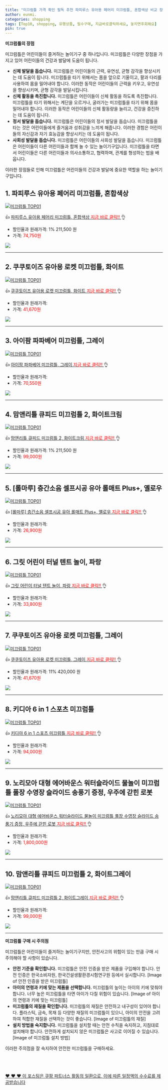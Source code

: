 ```yaml
---
title: "미끄럼틀 가격 확인 필독 추천 파피루스 유아용 페어리 미끄럼틀, 혼합색상 비교 장점 구매가이드"
author: eunmi.
categories: shopping
tags: [Top10, shopping, 유행상품, 필수구매, 지금바로클릭하세요, 놓치면후회해요]
pin: true
---
```

**미끄럼틀의 장점**

미끄럼틀은 어린이들이 즐겨하는 놀이기구 중 하나입니다. 미끄럼틀은 다양한 장점을 가지고 있어 어린이들의 건강과 발달에 도움이 됩니다.

* **신체 발달을 돕습니다.** 미끄럼틀은 어린이들의 근력, 유연성, 균형 감각을 향상시키는 데 도움이 됩니다. 미끄럼틀을 타기 위해서는 몸을 앞으로 기울이고, 팔과 다리를 사용하여 몸을 밀어내야 합니다. 이러한 동작은 어린이들의 근력을 키우고, 유연성을 향상시키며, 균형 감각을 발달시킵니다.
* **신체 활동을 촉진합니다.** 미끄럼틀은 어린이들이 신체 활동을 하도록 촉진합니다. 미끄럼틀을 타기 위해서는 계단을 오르거나, 굴러가는 미끄럼틀을 타기 위해 몸을 밀어내야 합니다. 이러한 동작은 어린이들의 신체 활동량을 늘리고, 건강을 증진하는 데 도움이 됩니다.
* **정서 발달을 돕습니다.** 미끄럼틀은 어린이들의 정서 발달을 돕습니다. 미끄럼틀을 타는 것은 어린이들에게 즐거움과 성취감을 느끼게 해줍니다. 이러한 경험은 어린이들의 자신감과 자기 효능감을 향상시키는 데 도움이 됩니다.
* **사회성 발달을 돕습니다.** 미끄럼틀은 어린이들의 사회성 발달을 돕습니다. 미끄럼틀은 어린이들이 다른 어린이들과 함께 놀 수 있는 놀이기구입니다. 미끄럼틀을 타면서 어린이들은 다른 어린이들과 의사소통하고, 협력하며, 관계를 형성하는 법을 배웁니다.

이러한 장점들로 인해 미끄럼틀은 어린이들의 건강과 발달에 중요한 역할을 하는 놀이기구입니다.

   

## 1. 파피루스 유아용 페어리 미끄럼틀, 혼합색상

[![미끄럼틀 TOP01](https://thumbnail9.coupangcdn.com/thumbnails/remote/230x230ex/image/vendor_inventory/85e2/bccac8fc120efd9060e0cc707f18f0388ef2e467955305d0885bd4df044b.jpg)](https://link.coupang.com/re/AFFSDP?lptag=AF3617701&subid=GithubCoopas&pageKey=5542467736&traceid=V0-153&itemId=8733293781&vendorItemId=80688838980)


👍 [파피루스 유아용 페어리 미끄럼틀, 혼합색상 <font color=red> 지금 바로 클릭!! </font> ](https://link.coupang.com/re/AFFSDP?lptag=AF3617701&subid=GithubCoopas&pageKey=5542467736&traceid=V0-153&itemId=8733293781&vendorItemId=80688838980) 👌 


- 할인율과 원래가격: 1%  211,500   원
- 가격: <span style='color:red'>74,750원</span>

[![](/discount_price.png)](https://link.coupang.com/re/AFFSDP?lptag=AF3617701&subid=GithubCoopas&pageKey=5542467736&traceid=V0-153&itemId=8733293781&vendorItemId=80688838980)

---


   

## 2. 쿠쿠토이즈 유아용 로켓 미끄럼틀, 화이트

[![미끄럼틀 TOP01](https://thumbnail10.coupangcdn.com/thumbnails/remote/230x230ex/image/retail/images/2019/11/06/11/2/5ba0d216-d6da-4c0d-8b26-9ef0b11f1676.jpg)](https://link.coupang.com/re/AFFSDP?lptag=AF3617701&subid=GithubCoopas&pageKey=331600787&traceid=V0-153&itemId=1059548908&vendorItemId=5536045979)


👍 [쿠쿠토이즈 유아용 로켓 미끄럼틀, 화이트 <font color=red> 지금 바로 클릭!! </font> ](https://link.coupang.com/re/AFFSDP?lptag=AF3617701&subid=GithubCoopas&pageKey=331600787&traceid=V0-153&itemId=1059548908&vendorItemId=5536045979) 👌 


- 할인율과 원래가격: 
- 가격: <span style='color:red'>41,670원</span>

[![](/discount_price.png)](https://link.coupang.com/re/AFFSDP?lptag=AF3617701&subid=GithubCoopas&pageKey=331600787&traceid=V0-153&itemId=1059548908&vendorItemId=5536045979)

---


   

## 3. 아이팜 파파베어 미끄럼틀, 그레이

[![미끄럼틀 TOP01](https://thumbnail6.coupangcdn.com/thumbnails/remote/230x230ex/image/retail/images/2021/05/10/15/3/6ef08514-f18b-4625-afbd-eae32340d130.jpg)](https://link.coupang.com/re/AFFSDP?lptag=AF3617701&subid=GithubCoopas&pageKey=5486392019&traceid=V0-153&itemId=8480670175&vendorItemId=75768204537)


👍 [아이팜 파파베어 미끄럼틀, 그레이 <font color=red> 지금 바로 클릭!! </font> ](https://link.coupang.com/re/AFFSDP?lptag=AF3617701&subid=GithubCoopas&pageKey=5486392019&traceid=V0-153&itemId=8480670175&vendorItemId=75768204537) 👌 


- 할인율과 원래가격: 
- 가격: <span style='color:red'>70,550원</span>

[![](/discount_price.png)](https://link.coupang.com/re/AFFSDP?lptag=AF3617701&subid=GithubCoopas&pageKey=5486392019&traceid=V0-153&itemId=8480670175&vendorItemId=75768204537)

---


   

## 4. 맘앤리틀 큐피드 미끄럼틀 2, 화이트크림

[![미끄럼틀 TOP01](https://thumbnail9.coupangcdn.com/thumbnails/remote/230x230ex/image/retail/images/2022/10/11/12/8/a34fc10f-bb2c-4316-971f-f155ad5aeb41.jpg)](https://link.coupang.com/re/AFFSDP?lptag=AF3617701&subid=GithubCoopas&pageKey=6835440596&traceid=V0-153&itemId=16238723247&vendorItemId=83432136715)


👍 [맘앤리틀 큐피드 미끄럼틀 2, 화이트크림 <font color=red> 지금 바로 클릭!! </font> ](https://link.coupang.com/re/AFFSDP?lptag=AF3617701&subid=GithubCoopas&pageKey=6835440596&traceid=V0-153&itemId=16238723247&vendorItemId=83432136715) 👌 


- 할인율과 원래가격: 1%  211,500   원
- 가격: <span style='color:red'>99,000원</span>

[![](/discount_price.png)](https://link.coupang.com/re/AFFSDP?lptag=AF3617701&subid=GithubCoopas&pageKey=6835440596&traceid=V0-153&itemId=16238723247&vendorItemId=83432136715)

---


   

## 5. [롤마루] 층간소음 셀프시공 유아 롤매트 Plus+, 옐로우

[![미끄럼틀 TOP01](https://thumbnail8.coupangcdn.com/thumbnails/remote/230x230ex/image/vendor_inventory/57bb/06878bb7b5ef33a7a81052ff47648fbb2ec59af44a631762045d0bdf8751.jpg)](https://link.coupang.com/re/AFFSDP?lptag=AF3617701&subid=GithubCoopas&pageKey=7311044096&traceid=V0-153&itemId=18729737342&vendorItemId=84103659337)


👍 [[롤마루] 층간소음 셀프시공 유아 롤매트 Plus+, 옐로우 <font color=red> 지금 바로 클릭!! </font> ](https://link.coupang.com/re/AFFSDP?lptag=AF3617701&subid=GithubCoopas&pageKey=7311044096&traceid=V0-153&itemId=18729737342&vendorItemId=84103659337) 👌 


- 할인율과 원래가격: 
- 가격: <span style='color:red'>26,900원</span>

[![](/discount_price.png)](https://link.coupang.com/re/AFFSDP?lptag=AF3617701&subid=GithubCoopas&pageKey=7311044096&traceid=V0-153&itemId=18729737342&vendorItemId=84103659337)

---


   

## 6. 그릿 어린이 터널 텐트 놀이, 파랑

[![미끄럼틀 TOP01](https://thumbnail10.coupangcdn.com/thumbnails/remote/230x230ex/image/rs_quotation_api/nmyfb7hu/552a2609b077440483c5676e69047c65.jpg)](https://link.coupang.com/re/AFFSDP?lptag=AF3617701&subid=GithubCoopas&pageKey=5269206983&traceid=V0-153&itemId=7505063428&vendorItemId=77259890437)


👍 [그릿 어린이 터널 텐트 놀이, 파랑 <font color=red> 지금 바로 클릭!! </font> ](https://link.coupang.com/re/AFFSDP?lptag=AF3617701&subid=GithubCoopas&pageKey=5269206983&traceid=V0-153&itemId=7505063428&vendorItemId=77259890437) 👌 


- 할인율과 원래가격: 
- 가격: <span style='color:red'>33,800원</span>

[![](/discount_price.png)](https://link.coupang.com/re/AFFSDP?lptag=AF3617701&subid=GithubCoopas&pageKey=5269206983&traceid=V0-153&itemId=7505063428&vendorItemId=77259890437)

---


   

## 7. 쿠쿠토이즈 유아용 로켓 미끄럼틀, 그레이

[![미끄럼틀 TOP01](https://thumbnail7.coupangcdn.com/thumbnails/remote/230x230ex/image/retail/images/493870535039353-530c054c-f898-4b8d-b7ea-bf66fa76fbc5.jpg)](https://link.coupang.com/re/AFFSDP?lptag=AF3617701&subid=GithubCoopas&pageKey=331600787&traceid=V0-153&itemId=1059548892&vendorItemId=5536045939)


👍 [쿠쿠토이즈 유아용 로켓 미끄럼틀, 그레이 <font color=red> 지금 바로 클릭!! </font> ](https://link.coupang.com/re/AFFSDP?lptag=AF3617701&subid=GithubCoopas&pageKey=331600787&traceid=V0-153&itemId=1059548892&vendorItemId=5536045939) 👌 


- 할인율과 원래가격: 11%  420,000   원
- 가격: <span style='color:red'>41,670원</span>

[![](/discount_price.png)](https://link.coupang.com/re/AFFSDP?lptag=AF3617701&subid=GithubCoopas&pageKey=331600787&traceid=V0-153&itemId=1059548892&vendorItemId=5536045939)

---


   

## 8. 키디아 6 in 1 스포츠 미끄럼틀

[![미끄럼틀 TOP01](https://thumbnail8.coupangcdn.com/thumbnails/remote/230x230ex/image/rs_quotation_api/mwzpc9nd/1e0827f37e434f7481ee7cda1de086c9.jpg)](https://link.coupang.com/re/AFFSDP?lptag=AF3617701&subid=GithubCoopas&pageKey=6077856703&traceid=V0-153&itemId=11251580339&vendorItemId=78528659119)


👍 [키디아 6 in 1 스포츠 미끄럼틀 <font color=red> 지금 바로 클릭!! </font> ](https://link.coupang.com/re/AFFSDP?lptag=AF3617701&subid=GithubCoopas&pageKey=6077856703&traceid=V0-153&itemId=11251580339&vendorItemId=78528659119) 👌 


- 할인율과 원래가격: 
- 가격: <span style='color:red'>94,000원</span>

[![](/discount_price.png)](https://link.coupang.com/re/AFFSDP?lptag=AF3617701&subid=GithubCoopas&pageKey=6077856703&traceid=V0-153&itemId=11251580339&vendorItemId=78528659119)

---


   

## 9. 노리모아 대형 에어바운스 워터슬라이드 물놀이 미끄럼틀 풀장 수영장 슬라이드 송풍기 증정, 우주에 갇힌 로봇

[![미끄럼틀 TOP01](https://thumbnail7.coupangcdn.com/thumbnails/remote/230x230ex/image/vendor_inventory/74bf/b3851f66aa7b6f64bce925c00abfa06b459d41f18204e787bf47e694df27.jpg)](https://link.coupang.com/re/AFFSDP?lptag=AF3617701&subid=GithubCoopas&pageKey=7294800320&traceid=V0-153&itemId=18652980228&vendorItemId=85787610904)


👍 [노리모아 대형 에어바운스 워터슬라이드 물놀이 미끄럼틀 풀장 수영장 슬라이드 송풍기 증정, 우주에 갇힌 로봇 <font color=red> 지금 바로 클릭!! </font> ](https://link.coupang.com/re/AFFSDP?lptag=AF3617701&subid=GithubCoopas&pageKey=7294800320&traceid=V0-153&itemId=18652980228&vendorItemId=85787610904) 👌 


- 할인율과 원래가격: 
- 가격: <span style='color:red'>1,800,000원</span>

[![](/discount_price.png)](https://link.coupang.com/re/AFFSDP?lptag=AF3617701&subid=GithubCoopas&pageKey=7294800320&traceid=V0-153&itemId=18652980228&vendorItemId=85787610904)

---


   

## 10. 맘앤리틀 큐피드 미끄럼틀 2, 화이트그레이

[![미끄럼틀 TOP01](https://thumbnail9.coupangcdn.com/thumbnails/remote/230x230ex/image/retail/images/2022/10/11/12/7/62dab401-cb6a-4183-8d6b-b7f4a04b0af9.jpg)](https://link.coupang.com/re/AFFSDP?lptag=AF3617701&subid=GithubCoopas&pageKey=6835440596&traceid=V0-153&itemId=16238723242&vendorItemId=83432136703)


👍 [맘앤리틀 큐피드 미끄럼틀 2, 화이트그레이 <font color=red> 지금 바로 클릭!! </font> ](https://link.coupang.com/re/AFFSDP?lptag=AF3617701&subid=GithubCoopas&pageKey=6835440596&traceid=V0-153&itemId=16238723242&vendorItemId=83432136703) 👌 


- 할인율과 원래가격: 
- 가격: <span style='color:red'>99,000원</span>

[![](/discount_price.png)](https://link.coupang.com/re/AFFSDP?lptag=AF3617701&subid=GithubCoopas&pageKey=6835440596&traceid=V0-153&itemId=16238723242&vendorItemId=83432136703)

---
**미끄럼틀 구매 시 주의점**

미끄럼틀은 어린이들이 즐겨하는 놀이기구지만, 안전사고의 위험이 있는 만큼 구매 시 주의해야 할 사항이 있습니다.

* **안전 기준을 확인합니다.** 미끄럼틀은 안전 인증을 받은 제품을 구입해야 합니다. 안전 인증은 한국소비자원, 한국건설생활환경시험연구원 등에서 실시합니다.
[Image of 안전 인증을 받은 미끄럼틀]
* **아이의 연령과 키에 맞는 제품을 선택합니다.** 미끄럼틀의 높이는 아이의 키에 맞춰야 합니다. 너무 높은 미끄럼틀을 타면 아이가 다칠 위험이 있습니다.
[Image of 아이의 연령과 키에 맞는 미끄럼틀]
* **미끄럼틀의 재질을 확인합니다.** 미끄럼틀의 재질은 안전하고 내구성이 있어야 합니다. 플라스틱, 금속, 목재 등 다양한 재질의 미끄럼틀이 있으니, 아이의 안전을 고려하여 적합한 재질을 선택하는 것이 좋습니다.
[Image of 미끄럼틀의 재질]
* **설치 방법을 숙지합니다.** 미끄럼틀을 설치할 때는 안전 수칙을 숙지하고, 지침대로 설치해야 합니다. 안전하게 설치되지 않은 미끄럼틀은 사고로 이어질 수 있습니다.
[Image of 미끄럼틀 설치 방법]

이러한 주의점을 잘 숙지하여 안전한 미끄럼틀을 구매하세요.<br><br><br><br><br> [ ❤ ❤ ❤ 이 포스팅은 쿠팡 파트너스 활동의 일환으로, 이에 따른 일정액의 수수료를 제공받습니다](https://link.coupang.com/a/bcEFyh)